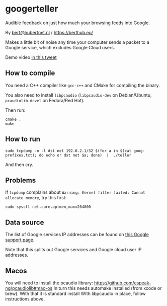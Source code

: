 # googerteller

Audible feedback on just how much your browsing feeds into Google.

By bert@hubertnet.nl / https://berthub.eu/

Makes a little bit of noise any time your computer sends a packet to a
Google service, which excludes Google Cloud users.

Demo video [in this tweet](https://twitter.com/bert_hu_bert/status/1561466204602220544)

## How to compile

You need a C++ compiler like `gcc-c++` and CMake for compiling the binary.

You also need to install `libpcaudio` (`libpcaudio-dev` on Debian/Ubuntu, `pcaudiolib-devel` on Fedora/Red Hat).

Then run:

```
cmake .
make
```

## How to run

```
sudo tcpdump -n -l dst net 192.0.2.1/32 $(for a in $(cat goog-prefixes.txt); do echo or dst net $a; done)  |  ./teller 
```

And then cry.

## Problems

If `tcpdump` complains about `Warning: Kernel filter failed: Cannot allocate memory`, try
this first:

```
sudo sysctl net.core.optmem_max=204800
```

## Data source

The list of Google services IP addresses can be found on [this Google
support page](https://support.google.com/a/answer/10026322?hl=en).

Note that this splits out Google services and Google cloud user IP
addresses.

## Macos
You will need to install the pcaudio library:
  https://github.com/espeak-ng/pcaudiolib#mac-os
In turn this needs automake installed (from xcode or brew). With that it is standard install
WIth libpcaudio in place, follow instructions above.